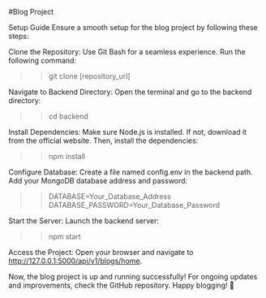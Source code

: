 #Blog Project 

Setup Guide
Ensure a smooth setup for the blog project by following these steps:

Clone the Repository:
Use Git Bash for a seamless experience. Run the following command:
>> git clone [repository_url]

Navigate to Backend Directory:
Open the terminal and go to the backend directory:
>> cd backend

Install Dependencies:
Make sure Node.js is installed. If not, download it from the official website. Then, install the dependencies:
>> npm install

Configure Database:
Create a file named config.env in the backend path. Add your MongoDB database address and password:
>> DATABASE=Your_Database_Address
>> DATABASE_PASSWORD=Your_Database_Password

Start the Server:
Launch the backend server:
>> npm start

Access the Project:
Open your browser and navigate to http://127.0.0.1:5000/api/v1/blogs/home.

Now, the blog project is up and running successfully! For ongoing updates and improvements, check the GitHub repository. Happy blogging! 🚀
